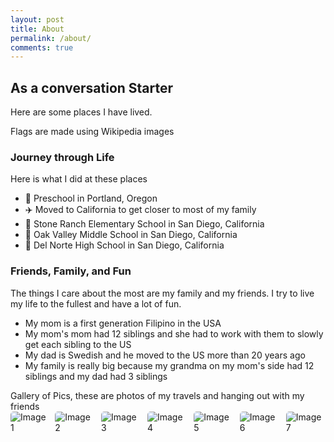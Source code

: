 ```yaml
---
layout: post
title: About
permalink: /about/
comments: true
---
```


## As a conversation Starter

Here are some places I have lived.

<comment>
Flags are made using Wikipedia images
</comment>

<style>
    /* Style looks pretty compact, 
       - grid-container and grid-item are referenced the code 
    */
    .grid-container {
        display: grid;
        grid-template-columns: repeat(auto-fill, minmax(150px, 1fr)); /* Dynamic columns */
        gap: 10px;
    }
    .grid-item {
        text-align: center;
    }
    .grid-item img {
        width: 100%;
        height: 100px; /* Fixed height for uniformity */
        object-fit: contain; /* Ensure the image fits within the fixed height */
    }
    .grid-item p {
        margin: 5px 0; /* Add some margin for spacing */
    }

    .image-gallery {
        display: flex;
        flex-wrap: nowrap;
        overflow-x: auto;
        gap: 10px;
        }

    .image-gallery img {
        max-height: 150px;
        object-fit: cover;
        border-radius: 5px;
    }
</style>

<!-- This grid_container class is used by CSS styling and the id is used by JavaScript connection -->
<div class="grid-container" id="grid_container">
    <!-- content will be added here by JavaScript -->
</div>

<script>
    // 1. Make a connection to the HTML container defined in the HTML div
    var container = document.getElementById("grid_container"); // This container connects to the HTML div

    // 2. Define a JavaScript object for our http source and our data rows for the Living in the World grid
    var http_source = "https://upload.wikimedia.org/wikipedia/commons/";
    var living_in_the_world = [
	    {"flag": "b/b9/Flag_of_Oregon.svg", "greeting": "Greeting - Hi", "description": "Oregon - 5 years"},
        {"flag": "0/01/Flag_of_California.svg", "greeting": "Greeting - Hey", "description": "California - 9 years and counting"}
    ];

    // 3a. Consider how to update style count for size of container
    // The grid-template-columns has been defined as dynamic with auto-fill and minmax

    // 3b. Build grid items inside of our container for each row of data
    for (const location of living_in_the_world) {
        // Create a "div" with "class grid-item" for each row
        var gridItem = document.createElement("div");
        gridItem.className = "grid-item";  // This class name connects the gridItem to the CSS style elements
        // Add "img" HTML tag for the flag
        var img = document.createElement("img");
        img.src = http_source + location.flag; // concatenate the source and flag
        img.alt = location.flag + " Flag"; // add alt text for accessibility

        // Add "p" HTML tag for the description
        var description = document.createElement("p");
        description.textContent = location.description; // extract the description

        // Add "p" HTML tag for the greeting
        var greeting = document.createElement("p");
        greeting.textContent = location.greeting;  // extract the greeting

        // Append img and p HTML tags to the grid item DIV
        gridItem.appendChild(img);
        gridItem.appendChild(description);
        gridItem.appendChild(greeting);

        // Append the grid item DIV to the container DIV
        container.appendChild(gridItem);
    }
</script>

### Journey through Life

Here is what I did at these places

- 🏫 Preschool in Portland, Oregon
- ✈️ Moved to California to get closer to most of my family
- 🏫 Stone Ranch Elementary School in San Diego, California
- 🏫 Oak Valley Middle School in San Diego, California
- 🏫 Del Norte High School in San Diego, California

### Friends, Family, and Fun

The things I care about the most are my family and my friends. I try to live my life to the fullest and have a lot of fun.

- My mom is a first generation Filipino in the USA
- My mom's mom had 12 siblings and she had to work with them to slowly get each sibling to the US
- My dad is Swedish and he moved to the US more than 20 years ago
- My family is really big because my grandma on my mom's side had 12 siblings and my dad had 3 siblings

<comment>
Gallery of Pics, these are photos of my travels and hanging out with my friends
</comment>
<div class="image-gallery">
  <img src="{{site.baseurl}}/images/about/IMG_3414.jpg" alt="Image 1">
  <img src="{{site.baseurl}}/images/about/IMG_3616.jpg" alt="Image 2">
  <img src="{{site.baseurl}}/images/about/IMG_3762.jpg" alt="Image 3">
  <img src="{{site.baseurl}}/images/about/IMG_3874.jpg" alt="Image 4">
  <img src="{{site.baseurl}}/images/about/IMG_4239.jpg" alt="Image 5">
  <img src="{{site.baseurl}}/images/about/IMG_5722.jpg" alt="Image 6">
  <img src="{{site.baseurl}}/images/about/IMG_6172.jpg" alt="Image 7">
</div>
